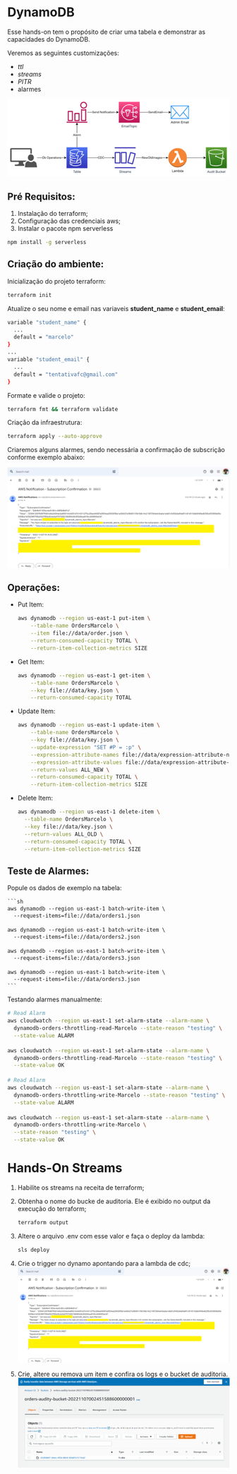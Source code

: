 # DynamoDB

Esse hands-on tem o propósito de criar uma tabela e demonstrar as capacidades do DynamoDB.

Veremos as seguintes customizações:

- *ttl*
- *streams*
- *PITR*
- alarmes

![image](images/dynamodb-handson.png)

## Pré Requisitos:

1. Instalação do terraform;
2. Configuração das credenciais aws;
3. Instalar o pacote npm serverless
  ```sh
  npm install -g serverless
  ```


## Criação do ambiente:

Inicialização do projeto terraform:

  ```sh
  terraform init
  ```

Atualize o seu nome e email nas variaveis **student_name** e **student_email**:
  
  ```sh
  variable "student_name" {
    ...
    default = "marcelo"
  }
  ...
  variable "student_email" {
    ...
    default = "tentativafc@gmail.com"
  }
  ```

Formate e valide o projeto:

  ```sh
  terraform fmt && terraform validate
  ```

Criação da infraestrutura:

  ```sh
  terraform apply --auto-approve
  ```

Criaremos alguns alarmes, sendo necessária a confirmação de subscrição conforme exemplo abaixo:

  ![image](images/dynamodb-subscription.png)

## Operações:

- Put Item:

  ```sh
  aws dynamodb --region us-east-1 put-item \
      --table-name OrdersMarcelo \
      --item file://data/order.json \
      --return-consumed-capacity TOTAL \
      --return-item-collection-metrics SIZE
  ```

- Get Item:

  ```sh
  aws dynamodb --region us-east-1 get-item \
      --table-name OrdersMarcelo \
      --key file://data/key.json \
      --return-consumed-capacity TOTAL
  ```

- Update Item:

  ```sh
  aws dynamodb --region us-east-1 update-item \
      --table-name OrdersMarcelo \
      --key file://data/key.json \
      --update-expression "SET #P = :p" \
      --expression-attribute-names file://data/expression-attribute-names.json \
      --expression-attribute-values file://data/expression-attribute-values.json  \
      --return-values ALL_NEW \
      --return-consumed-capacity TOTAL \
      --return-item-collection-metrics SIZE
  ```

- Delete Item:

  ```sh
  aws dynamodb --region us-east-1 delete-item \
    --table-name OrdersMarcelo \
    --key file://data/key.json \
    --return-values ALL_OLD \
    --return-consumed-capacity TOTAL \
    --return-item-collection-metrics SIZE
  ```

## Teste de Alarmes:

Popule os dados de exemplo na tabela:

    ```sh
    aws dynamodb --region us-east-1 batch-write-item \
      --request-items=file://data/orders1.json

    aws dynamodb --region us-east-1 batch-write-item \
      --request-items=file://data/orders2.json  
    
    aws dynamodb --region us-east-1 batch-write-item \
      --request-items=file://data/orders3.json 
    
    aws dynamodb --region us-east-1 batch-write-item \
      --request-items=file://data/orders3.json  
    ```

Testando alarmes manualmente:

```sh
# Read Alarm
aws cloudwatch --region us-east-1 set-alarm-state --alarm-name \
  dynamodb-orders-throttling-read-Marcelo --state-reason "testing" \
  --state-value ALARM

aws cloudwatch --region us-east-1 set-alarm-state --alarm-name \
  dynamodb-orders-throttling-read-Marcelo --state-reason "testing" \
  --state-value OK

# Read Alarm
aws cloudwatch --region us-east-1 set-alarm-state --alarm-name \
  dynamodb-orders-throttling-write-Marcelo --state-reason "testing" \
  --state-value ALARM

aws cloudwatch --region us-east-1 set-alarm-state --alarm-name \
  dynamodb-orders-throttling-write-Marcelo \
  --state-reason "testing" \
  --state-value OK
```

# Hands-On Streams

1. Habilite os streams na receita de terraform;
2. Obtenha o nome do bucke de auditoria. Ele é exibido no output da execução do terraform;
    ```sh
    terraform output
    ```
3. Altere o arquivo .env com esse valor e faça o deploy da lambda:
    ```sh
    sls deploy
    ```
4. Crie o trigger no dynamo apontando para a lambda de cdc;
  ![image](images/dynamodb-subscription.png)

5. Crie, altere ou remova um item e confira os logs e o bucket de auditoria.
  ![image](images/dynamodb-cdc-audit-bucket.png)
